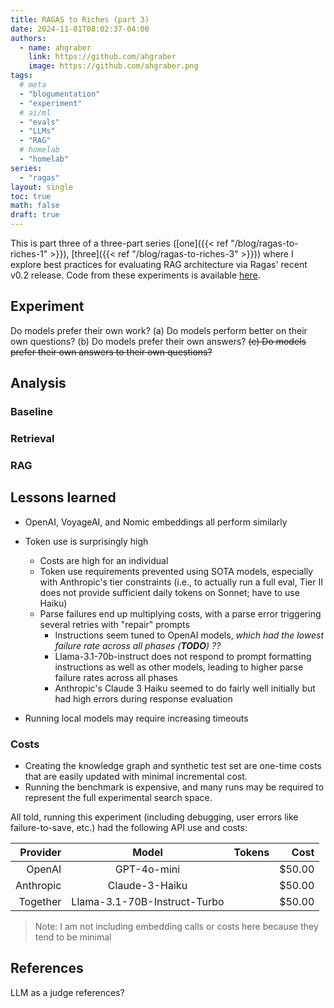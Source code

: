 ```yaml
---
title: RAGAS to Riches (part 3)
date: 2024-11-01T08:02:37-04:00
authors:
  - name: ahgraber
    link: https://github.com/ahgraber
    image: https://github.com/ahgraber.png
tags:
  # meta
  - "blogumentation"
  - "experiment"
  # ai/ml
  - "evals"
  - "LLMs"
  - "RAG"
  # homelab
  - "homelab"
series:
  - "ragas"
layout: single
toc: true
math: false
draft: true
---
```


This is part three of a three-part series ([one]({{< ref "/blog/ragas-to-riches-1" >}}), [three]({{< ref "/blog/ragas-to-riches-3" >}})) where I explore best practices for evaluating RAG architecture via Ragas' recent v0.2 release.
Code from these experiments is available [here](https://github.com/ahgraber/AIMLbling-about/tree/main/experiments/ragas).

## Experiment

Do models prefer their own work?
(a) Do models perform better on their own questions?
(b) Do models prefer their own answers?
~~(c) Do models prefer their own answers to their own questions?~~

## Analysis

### Baseline

### Retrieval

### RAG

## Lessons learned

- OpenAI, VoyageAI, and Nomic embeddings all perform similarly
- Token use is surprisingly high

  - Costs are high for an individual
  - Token use requirements prevented using SOTA models, especially with Anthropic's tier constraints (i.e., to actually run a full eval, Tier II does not provide sufficient daily tokens on Sonnet; have to use Haiku)
  - Parse failures end up multiplying costs, with a parse error triggering several retries with "repair" prompts
    - Instructions seem tuned to OpenAI models, _which had the lowest failure rate across all phases (**TODO**) ??_
    - Llama-3.1-70b-instruct does not respond to prompt formatting instructions as well as other models, leading to higher parse failure rates across all phases
    - Anthropic's Claude 3 Haiku seemed to do fairly well initially but had high errors during response evaluation

- Running local models may require increasing timeouts

### Costs

- Creating the knowledge graph and synthetic test set are one-time costs that are easily updated with minimal incremental cost.
- Running the benchmark is expensive, and many runs may be required to represent the full experimental search space.

All told, running this experiment (including debugging, user errors like failure-to-save, etc.) had the following API use and costs:

|  Provider |            Model             | Tokens |   Cost |
| --------: | :--------------------------: | -----: | -----: |
|    OpenAI |         GPT-4o-mini          |        | $50.00 |
| Anthropic |        Claude-3-Haiku        |        | $50.00 |
|  Together | Llama-3.1-70B-Instruct-Turbo |        | $50.00 |

> Note: I am not including embedding calls or costs here because they tend to be minimal

## References

LLM as a judge references?
